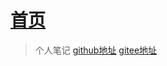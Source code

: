 # [首页](https://hyzcoding.github.io/note/)

> 个人笔记
[github地址](https://hyzcoding.github.io/note/)
[gitee地址](https://hyz95.githee.io/note/)
